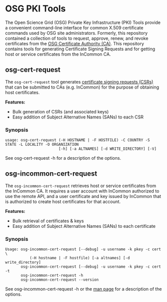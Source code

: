 OSG PKI Tools
=============

The Open Science Grid (OSG) Private Key Infrastructure (PKI) Tools provide a convenient command-line interface for
common X.509 certificate commands used by OSG site administrators.
Formerly, this repository contained a collection of tools to request, approve, renew, and revoke certificates from the
[OSG Certificate Authority (CA)](https://opensciencegrid.org/technology/policy/service-migrations-spring-2018/#osg-ca).
This repository contains tools for generating Certificate Signing Requests and for getting host or service certificates from the InCommon CA.

osg-cert-request
----------------

The `osg-cert-request` tool generates [certificate signing requests (CSRs)](https://en.wikipedia.org/wiki/Certificate_signing_request)
that can be submitted to CAs (e.g. InCommon) for the purpose of obtaining host certificates.

**Features:**

- Bulk generation of CSRs (and associated keys)
- Easy addition of Subject Alternative Names (SANs) to each CSR

### Synopsis ###

```
usage: osg-cert-request (-H HOSTNAME | -F HOSTFILE) -C COUNTRY -S STATE -L LOCALITY -O ORGANIZATION
                        [-h] [-a ALTNAMES] [-d WRITE_DIRECTORY] [-V]
```

See osg-cert-request -h for a description of the options.


osg-incommon-cert-request
-------------------------

The `osg-incommon-cert-request` retrieves host or service certificates
from the InCommon CA.  It requires a user account with InCommon
authorized to use the remote API, and a user certificate and key issued
by InCommon that is authorized to create host certificates for that account.

**Features:**

- Bulk retrieval of certificates & keys
- Easy addition of Subject Alternative Names (SANs) to each certificate

### Synopsis ###

```
Usage: osg-incommon-cert-request [--debug] -u username -k pkey -c cert \
           (-H hostname | -F hostfile) [-a altnames] [-d write_directory]
       osg-incommon-cert-request [--debug] -u username -k pkey -c cert -t
       osg-incommon-cert-request -h
       osg-incommon-cert-request --version
```

See osg-incommon-cert-request -h or the 
[man page](https://htmlpreview.github.io/?https://github.com/opensciencegrid/osg-pki-tools/blob/master/man/osgincommoncertrequest.html)
for a description of the options.

